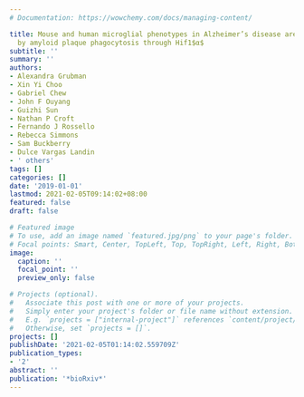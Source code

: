 ```yaml
---
# Documentation: https://wowchemy.com/docs/managing-content/

title: Mouse and human microglial phenotypes in Alzheimer’s disease are controlled
  by amyloid plaque phagocytosis through Hif1$α$
subtitle: ''
summary: ''
authors:
- Alexandra Grubman
- Xin Yi Choo
- Gabriel Chew
- John F Ouyang
- Guizhi Sun
- Nathan P Croft
- Fernando J Rossello
- Rebecca Simmons
- Sam Buckberry
- Dulce Vargas Landin
- ' others'
tags: []
categories: []
date: '2019-01-01'
lastmod: 2021-02-05T09:14:02+08:00
featured: false
draft: false

# Featured image
# To use, add an image named `featured.jpg/png` to your page's folder.
# Focal points: Smart, Center, TopLeft, Top, TopRight, Left, Right, BottomLeft, Bottom, BottomRight.
image:
  caption: ''
  focal_point: ''
  preview_only: false

# Projects (optional).
#   Associate this post with one or more of your projects.
#   Simply enter your project's folder or file name without extension.
#   E.g. `projects = ["internal-project"]` references `content/project/deep-learning/index.md`.
#   Otherwise, set `projects = []`.
projects: []
publishDate: '2021-02-05T01:14:02.559709Z'
publication_types:
- '2'
abstract: ''
publication: '*bioRxiv*'
---
```

